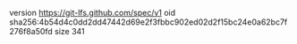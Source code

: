 version https://git-lfs.github.com/spec/v1
oid sha256:4b54d4c0dd2dd47442d69e2f3fbbc902ed02d2f15bc24e0a62bc7f276f8a50fd
size 341
